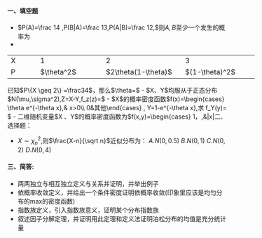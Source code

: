 #### 一、填空题
- ​$P(A)=\frac 14 ,P(B|A)=\frac 13,P(A|B)=\frac 12,$则$A,B$至少一个发生的概率为              
- ​

<table data-lake-id="iyp6U" id="iyp6U" margin="true" width-mode="contain" class="lake-table" style="width: 565px"><colgroup><col width="67"><col width="150"><col width="181"><col width="167"></colgroup><tbody><tr data-lake-id="uf7b6c0e8" id="uf7b6c0e8"><td data-lake-id="ua7ab7db9" id="ua7ab7db9">X
 </td><td data-lake-id="u4a8ee953" id="u4a8ee953">       1
 </td><td data-lake-id="u7f14d114" id="u7f14d114">            2
 </td><td data-lake-id="u7fd04cd5" id="u7fd04cd5">          3
 </td></tr><tr data-lake-id="u4bd71da0" id="u4bd71da0"><td data-lake-id="uce0eb8e4" id="uce0eb8e4">P
 </td><td data-lake-id="u7e1657d2" id="u7e1657d2">$\theta^2$
 </td><td data-lake-id="u688d93c9" id="u688d93c9">$2\theta(1-\theta)$
 </td><td data-lake-id="udcaab50f" id="udcaab50f">$(1-\theta)^2$
 </td></tr></tbody></table>已知$P\{X \geq 2\} =\frac34$，那么$\theta=$                
 - ​$X、Y$均服从于正态分布$N(\mu,\sigma^2),Z=X-Y,f_z(z)=$            
- ​$X$的概率密度函数$f(x)=\begin{cases}
\theta e^{-\theta x},& x>0\\
0&其他\end{cases} , Y=1-e^{-\theta x},求 f_Y(y)=
$         
- 二维随机变量$X 、Y$的概率密度函数为$f(x,y)=\begin{cases}
1，,&|x|<y,0<y<1\\
0&其他\end{cases} ,求f_x(x)=
$             
- ​$X$服从泊松分布$P(2)$，$Y$服从泊松分布$P(1),X、Y$相互独立 ，则$P\{X+Y=\frac{EX^2+EY^2}{4}\}=$                     
- ​$X$的特征函数为$(1-it)^{-\frac n2}$，则$E(X^2)=$            
- 总体$X$服从于正态分布$N(12,2^2),X_1,X_2,\cdots,X_{10}$为从总体中抽取简单随机样本，$X_{(1)}=\min (X_1、X_2\cdots X_{10}),则P\{X_{(1)}<10\}=$              
- 总体$X$服从于期望为$\frac{1}{\lambda}$的指数分布，$X_1,X_2,\cdots,X_{10}$为从总体中抽取的简单随机样本


 #### 二、选择题：
- $X\sim  \chi ^2_n,$则$\frac{X-n}{\sqrt n}$近似分布为：
$A.N(0,0.5)$           $B.N(0,1)$          $C.N(0,2)$         $D.  N(0,4)$
 

 #### 三、简答:
- 两两独立与相互独立定义与关系并证明，并举出例子
- 依概率收敛定义，并给出一个条件密度证明依概率收敛(印象里应该是均匀分布的max的密度函数)
- 指数族定义，引入指数族意义，证明某个分布指数族
- 叙述因子分解定理，并证明用此定理和定义法证明泊松分布的均值是充分统计量
